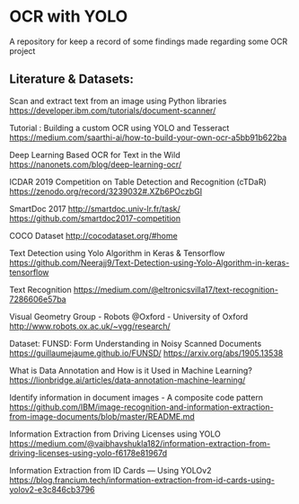 # OCR with YOLO
A repository for keep a record of some findings made regarding some OCR project

## Literature & Datasets: 

Scan and extract text from an image using Python libraries
https://developer.ibm.com/tutorials/document-scanner/

Tutorial : Building a custom OCR using YOLO and Tesseract
https://medium.com/saarthi-ai/how-to-build-your-own-ocr-a5bb91b622ba

Deep Learning Based OCR for Text in the Wild
https://nanonets.com/blog/deep-learning-ocr/

ICDAR 2019 Competition on Table Detection and Recognition (cTDaR)
https://zenodo.org/record/3239032#.XZb6POczbGI

SmartDoc 2017
http://smartdoc.univ-lr.fr/task/
https://github.com/smartdoc2017-competition

COCO Dataset
http://cocodataset.org/#home

Text Detection using Yolo Algorithm in Keras & Tensorflow
https://github.com/Neerajj9/Text-Detection-using-Yolo-Algorithm-in-keras-tensorflow

Text Recognition
https://medium.com/@eltronicsvilla17/text-recognition-7286606e57ba

Visual Geometry Group - Robots @Oxford - University of Oxford
http://www.robots.ox.ac.uk/~vgg/research/

Dataset: FUNSD: Form Understanding in Noisy Scanned Documents
https://guillaumejaume.github.io/FUNSD/
https://arxiv.org/abs/1905.13538

What is Data Annotation and How is it Used in Machine Learning?
https://lionbridge.ai/articles/data-annotation-machine-learning/

Identify information in document images - A composite code pattern
https://github.com/IBM/image-recognition-and-information-extraction-from-image-documents/blob/master/README.md

Information Extraction from Driving Licenses using YOLO
https://medium.com/@vaibhavshukla182/information-extraction-from-driving-licenses-using-yolo-f6178e81967d

Information Extraction from ID Cards — Using YOLOv2
https://blog.francium.tech/information-extraction-from-id-cards-using-yolov2-e3c846cb3796
